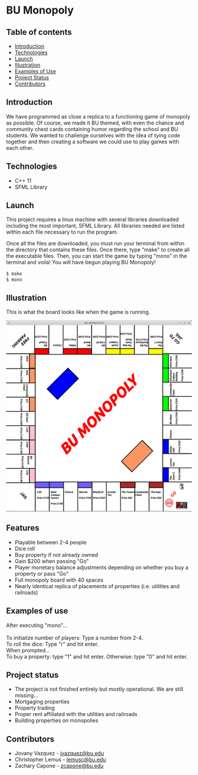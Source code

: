# BU Monopoly

## Table of contents
* [Introduction](#introduction)
* [Technologies](#technologies)
* [Launch](#launch)
* [Illustration](#illustration)
* [Examples of Use](#examples-of-use)
* [Project Status](#project-status)
* [Contributors](#contributors)

## Introduction
We have programmed as close a replica to a functioning game of monopoly as possible. Of course, we made it BU themed, with even the chance and community chest cards containing humor regarding the school and BU students. We wanted to challenge ourselves with the idea of tying code together and then creating a software we could use to play games with each other.

## Technologies
* C++ 11
* SFML Library

## Launch
This project requires a linux machine with several libraries downloaded including the most important, SFML Library. All libraries needed are listed within each file necessary to run the program. <br >

Once all the files are downloaded, you must run your terminal from within the directory that contains these files. Once there, type "make" to create all the executable files. Then, you can start the game by typing "mono" in the terminal and voila! You will have begun playing BU Monopoly!

```
$ make
$ mono
```

## Illustration
This is what the board looks like when the game is running.

![Illustration](./images/board.png)

## Features
* Playable between 2-4 people
* Dice roll
* Buy property if not already owned
* Gain $200 when passing "Go"
* Player monetary balance adjustments depending on whether you buy a property or pass "Go"
* Full monopoly board with 40 spaces
* Nearly identical replica of placements of properties (i.e. utilities and railroads) 

## Examples of use
After executing "mono"... <br >
<br >
To initialize number of players: Type a number from 2-4.<br >
To roll the dice: Type "r" and hit enter.<br >
When prompted... <br >
To buy a property: type "1" and hit enter. Otherwise: type "0" and hit enter.

## Project status
* The project is not finished entirely but mostly operational. We are still missing...
* Mortgaging properties
* Property trading
* Proper rent affiliated with the utilities and railroads
* Building properties on monopolies

## Contributors
* Jovany Vazquez - jvazquez@bu.edu<br >
* Christopher Lemus - lemusc@bu.edu<br >
* Zachary Capone - zcapone@bu.edu<br >
